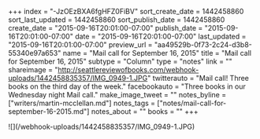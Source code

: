 +++
index = "-JzOEzBXA6fgHFZ0FiBV"
sort_create_date = 1442458860
sort_last_updated = 1442458860
sort_publish_date = 1442458860
create_date = "2015-09-16T20:01:00-07:00"
publish_date = "2015-09-16T20:01:00-07:00"
date = "2015-09-16T20:01:00-07:00"
last_updated = "2015-09-16T20:01:00-07:00"
preview_url = "aa49529b-0f73-2c24-d3b8-55340e97a653"
name = "Mail call for September 16, 2015"
title = "Mail call for September 16, 2015"
subtype = "Column"
type = "notes"
link = ""
shareimage = "http://seattlereviewofbooks.com/webhook-uploads/1442458835357/IMG_0949-1.JPG"
twitterauto = "Mail call! Three books on the third day of the week."
facebookauto = "Three books in our Wednesday night Mail call."
make_image_tweet = ""
notes_byline = ["writers/martin-mcclellan.md"]
notes_tags = ["notes/mail-call-for-september-16-2015.md"]
notes_about = ""
books = ""
+++
<p class="image">![](/webhook-uploads/1442458835357/IMG_0949-1.JPG)</p>
